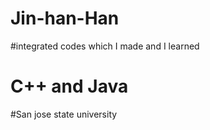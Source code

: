 # Jin-han-Han
#integrated codes which I made and I learned
# C++ and Java
#San jose state university 
